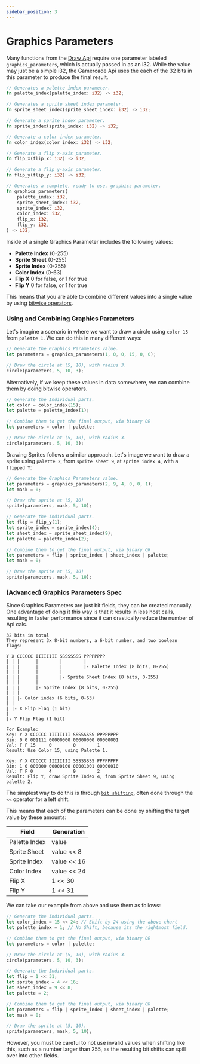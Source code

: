 ```yaml
---
sidebar_position: 3
---
```


# Graphics Parameters

Many functions from the [Draw Api](draw.md) require one parameter labeled `graphics_parameters`, which is actually passed in as an i32. While the value may just be a simple i32, the Gamercade Api uses the each of the 32 bits in this parameter to produce the final result.

```rust title="Graphics Parameter Api Function List"
// Generates a palette index parameter.
fn palette_index(palette_index: i32) -> i32;

// Generates a sprite sheet index parameter.
fn sprite_sheet_index(sprite_sheet_index: i32) -> i32;

// Generate a sprite index parameter.
fn sprite_index(sprite_index: i32) -> i32;

// Generate a color index parameter.
fn color_index(color_index: i32) -> i32;

// Generate a flip x-axis parameter.
fn flip_x(flip_x: i32) -> i32;

// Generate a flip y-axis parameter.
fn flip_y(flip_y: i32) -> i32;

// Generates a complete, ready to use, graphics parameter.
fn graphics_parameters(
    palette_index: i32,
    sprite_sheet_index: i32,
    sprite_index: i32,
    color_index: i32,
    flip_x: i32,
    flip_y: i32,
) -> i32;
```

Inside of a single Graphics Parameter includes the following values:
- **Palette Index** (0-255)
- **Sprite Sheet** (0-255)
- **Sprite Index** (0-255)
- **Color Index** (0-63)
- **Flip X** 0 for false, or 1 for true
- **Flip Y** 0 for false, or 1 for true

This means that you are able to combine different values into a single value by using [bitwise operators](https://en.wikipedia.org/wiki/Bitwise_operation).

### Using and Combining Graphics Parameters

Let's imagine a scenario in where we want to draw a circle using `color 15` from `palette 1`. We can do this in many different ways:

```rust title="Simple Approach (Circle) - call graphics_parameters function"
// Generate the Graphics Parameters value.
let parameters = graphics_parameters(1, 0, 0, 15, 0, 0);

// Draw the circle at (5, 10), with radius 3.
circle(parameters, 5, 10, 3);
```

Alternatively, if we keep these values in data somewhere, we can combine them by doing bitwise operators.

```rust title="Flexible Approach (Circle) - call individual parameter functions"
// Generate the Individual parts.
let color = color_index(15);
let palette = palette_index(1);

// Combine them to get the final output, via binary OR
let parameters = color | palette;

// Draw the circle at (5, 10), with radius 3.
circle(parameters, 5, 10, 3);
```

Drawing Sprites follows a similar approach. Let's image we want to draw a sprite using `palette 2`, from `sprite sheet 9`, at `sprite index 4`, with a `flipped Y`:

```rust title="Simple Approach (Sprite) - call graphics_parameters function"
// Generate the Graphics Parameters value.
let parameters = graphics_parameters(2, 9, 4, 0, 0, 1);
let mask = 0;

// Draw the sprite at (5, 10)
sprite(parameters, mask, 5, 10);
```
```rust title="Flexible Approach (Sprite) - call individual parameter functions"
// Generate the Individual parts.
let flip = flip_y(1);
let sprite_index = sprite_index(4);
let sheet_index = sprite_sheet_index(9);
let palette = palette_index(2);

// Combine them to get the final output, via binary OR
let parameters = flip | sprite_index | sheet_index | palette;
let mask = 0;

// Draw the sprite at (5, 10)
sprite(parameters, mask, 5, 10);
```

### (Advanced) Graphics Parameters Spec

Since Graphics Parameters are just bit fields, they can be created manually. One advantage of doing it this way is that it results in less host calls, resulting in faster performance since it can drastically reduce the number of Api cals.

```
32 bits in total
They represent 3x 8-bit numbers, a 6-bit number, and two boolean flags:

Y X CCCCCC IIIIIIII SSSSSSSS PPPPPPPP
| | |      |        |        |
| | |      |        |        |- Palette Index (8 bits, 0-255)
| | |      |        |
| | |      |        |- Sprite Sheet Index (8 bits, 0-255)
| | |      |
| | |      |- Sprite Index (8 bits, 0-255)
| | |
| | |- Color index (6 bits, 0-63)
| |
| |- X Flip Flag (1 bit)
|
|- Y Flip Flag (1 bit)

For Example:
Key: Y X CCCCCC IIIIIIII SSSSSSSS PPPPPPPP
Bin: 0 0 001111 00000000 00000000 00000001
Val: F F 15     0        0        1
Result: Use Color 15, using Palette 1.

Key: Y X CCCCCC IIIIIIII SSSSSSSS PPPPPPPP
Bin: 1 0 000000 00000100 00001001 00000010
Val: T F 0      4        9        2
Result: Flip Y, draw Sprite Index 4, from Sprite Sheet 9, using palette 2.
```

The simplest way to do this is through [`bit shifting`](https://en.wikipedia.org/wiki/Bitwise_operation#Bit_shifts), often done through the `<<` operator for a left shift.

This means that each of the parameters can be done by shifting the target value by these amounts:

| Field | Generation |
| --- | --- |
| Palette Index | value |
| Sprite Sheet | value << 8 |
| Sprite Index | value << 16 |
| Color Index | value << 24 |
| Flip X | 1 << 30 |
| Flip Y | 1 << 31 |

We can take our example from above and use them as follows:

```rust title="Advanced Approach (Circle) - Generating completely in-game"
// Generate the Individual parts.
let color_index = 15 << 24; // Shift by 24 using the above chart
let palette_index = 1; // No Shift, because its the rightmost field.

// Combine them to get the final output, via binary OR
let parameters = color | palette;

// Draw the circle at (5, 10), with radius 3.
circle(parameters, 5, 10, 3);
```

```rust title="Advanced Approach (Sprite) - Generating completely in-game"
// Generate the Individual parts.
let flip = 1 << 31;
let sprite_index = 4 << 16;
let sheet_index = 9 << 8;
let palette = 2;

// Combine them to get the final output, via binary OR
let parameters = flip | sprite_index | sheet_index | palette;
let mask = 0;

// Draw the sprite at (5, 10).
sprite(parameters, mask, 5, 10);
```

However, you must be careful to not use invalid values when shifting like this, such as a number larger than 255, as the resulting bit shifts can spill over into other fields.
